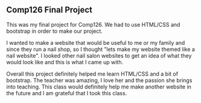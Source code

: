 ## Comp126 Final Project
This was my final project for Comp126. We had to use HTML/CSS and bootstrap in order to make our project.

I wanted to make a website that would be useful to me or my family and since they run a nail shop, so I thought "lets make my website themed like a nail website". I looked other nail salon websites to get an idea of what they would look like and this is what I came up with.

Overall this project definitely helped me learn HTML/CSS and a bit of bootstrap. The teacher was amazing, I love her and the passion she brings into teaching. This class would definitely help me make another website in the future and I am grateful that I took this class.

